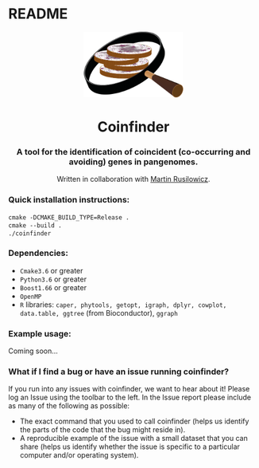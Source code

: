 # README #

<div align="center">
<p align="center">
    <img src="coinfinder.png?raw=true?" alt="coinfinder-logo" width="200">
</p>
<h1>Coinfinder</h1>
<h3>A tool for the identification of coincident (co-occurring and avoiding) genes in pangenomes.</h3>
Written in collaboration with <a href="https://github.com/mjr129">Martin Rusilowicz</a>.
</div>

### Quick installation instructions: ###

```
cmake -DCMAKE_BUILD_TYPE=Release .  
cmake --build .  
./coinfinder  
```

### Dependencies: ###

* `Cmake3.6` or greater
* `Python3.6` or greater
* `Boost1.66` or greater 
* `OpenMP`
* `R` libraries: `caper, phytools, getopt, igraph, dplyr, cowplot, data.table, ggtree` (from Bioconductor), `ggraph`

### Example usage: ###

Coming soon...  


### What if I find a bug or have an issue running coinfinder? ###

If you run into any issues with coinfinder, we want to hear about it! Please log an Issue using the toolbar to the left. In the Issue report please include as many of the following as possible:  

* The exact command that you used to call coinfinder (helps us identify the parts of the code that the bug might reside in).  
* A reproducible example of the issue with a small dataset that you can share (helps us identify whether the issue is specific to a particular computer and/or operating system).  
